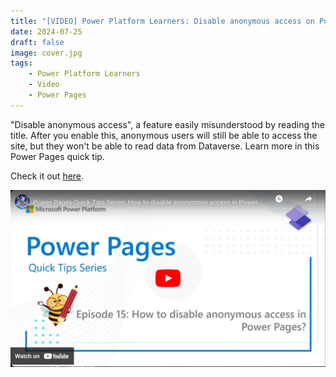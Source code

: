 ```yaml
---
title: "[VIDEO] Power Platform Learners: Disable anonymous access on Power Page"
date: 2024-07-25
draft: false
image: cover.jpg
tags: 
    - Power Platform Learners
    - Video
    - Power Pages
---
```


"Disable anonymous access", a feature easily misunderstood by reading the title. After you enable this, anonymous users will still be able to access the site, but they won't be able to read data from Dataverse. Learn more in this Power Pages quick tip.

Check it out [here](https://youtu.be/-Ud-pd3fS_8).

[![](video.jpg)](https://youtu.be/-Ud-pd3fS_8)